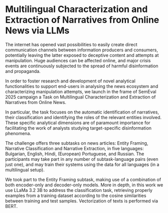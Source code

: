 # Multilingual Characterization and Extraction of Narratives from Online News via LLMs

The internet has opened vast possibilities to easily create direct communication channels between information producers and consumers, potentially leaving the latter exposed to deceptive content and attempts at manipulation. Huge audiences can be affected online, and major crisis events are continuously subjected to the spread of harmful disinformation and propaganda.

In order to foster research and development of novel analytical functionalities to support end-users in analysing the news ecosystem and characterizing manipulation attempts, we launch in the frame of SemEval 2025 campaign a Task on Multilingual Characterization and Extraction of Narratives from Online News.

In particular, the task focuses on the automatic identification of narratives, their classification and identifying the roles of the relevant entities involved. These specific analytical dimensions are of paramount importance for facilitating the work of analysts studying target-specific disinformation phenomena.

The challenge offers three subtasks on news articles: Entity Framing, Narrative Classification and Narrative Extraction, in five languages: Bulgarian, English, Hindi, (European) Portuguese, and Russian. The participants may take part in any number of subtask-language pairs (even just one), and may train their systems using the data for all languages (in a multilingual setup).

We took part to the Entity Framing subtask, making use of a combination of both encoder-only and decoder-only models. More in depth, in this work we use LLaMa 3.2 3B to address the classification task, retrieving properly examples from a training dataset according to the cosine similarities between training and test samples. Vectorization of texts is performed via BERT.
